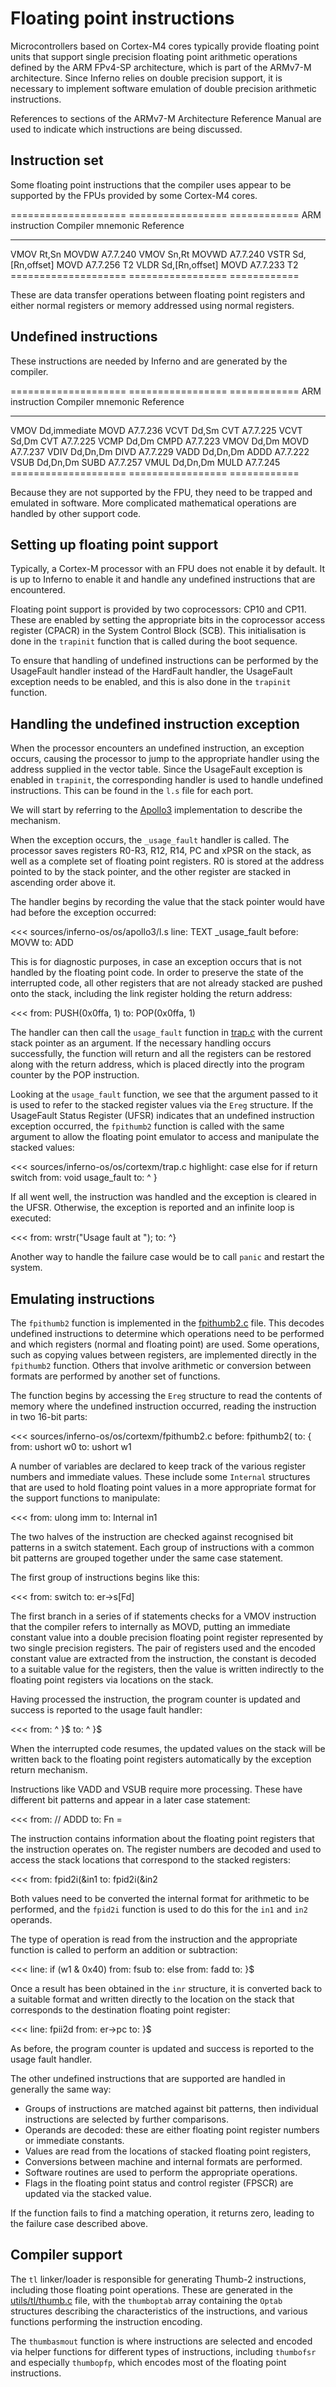 # Floating point instructions

Microcontrollers based on Cortex-M4 cores typically provide floating point
units that support single precision floating point arithmetic operations
defined by the ARM FPv4-SP architecture, which is part of the ARMv7-M
architecture.
Since Inferno relies on double precision support, it is necessary to implement
software emulation of double precision arithmetic instructions.

References to sections of the ARMv7-M Architecture Reference Manual are
used to indicate which instructions are being discussed.

## Instruction set

Some floating point instructions that the compiler uses appear to be supported
by the FPUs provided by some Cortex-M4 cores.

====================    =================   ============
ARM instruction         Compiler mnemonic   Reference
--------------------    -----------------   ------------
VMOV Rt,Sn              MOVDW               A7.7.240
VMOV Sn,Rt              MOVWD               A7.7.240
VSTR Sd,[Rn,offset]     MOVD                A7.7.256 T2
VLDR Sd,[Rn,offset]     MOVD                A7.7.233 T2
====================    =================   ============

These are data transfer operations between floating point registers and either
normal registers or memory addressed using normal registers.

## Undefined instructions

These instructions are needed by Inferno and are generated by the compiler.

====================    =================   ============
ARM instruction         Compiler mnemonic   Reference
--------------------    -----------------   ------------
VMOV Dd,immediate       MOVD                A7.7.236
VCVT Dd,Sm              CVT                 A7.7.225
VCVT Sd,Dm              CVT                 A7.7.225
VCMP Dd,Dm              CMPD                A7.7.223
VMOV Dd,Dm              MOVD                A7.7.237
VDIV Dd,Dn,Dm           DIVD                A7.7.229
VADD Dd,Dn,Dm           ADDD                A7.7.222
VSUB Dd,Dn,Dm           SUBD                A7.7.257
VMUL Dd,Dn,Dm           MULD                A7.7.245
====================    =================   ============

Because they are not supported by the FPU, they need to be trapped and emulated
in software. More complicated mathematical operations are handled by other
support code.

## Setting up floating point support

Typically, a Cortex-M processor with an FPU does not enable it by default.
It is up to Inferno to enable it and handle any undefined instructions that are
encountered.

Floating point support is provided by two coprocessors: CP10 and CP11. These
are enabled by setting the appropriate bits in the coprocessor access register
(CPACR) in the System Control Block (SCB). This initialisation is done in the
`trapinit` function that is called during the boot sequence.

To ensure that handling of undefined instructions can be performed by the
UsageFault handler instead of the HardFault handler, the UsageFault exception
needs to be enabled, and this is also done in the `trapinit` function.

## Handling the undefined instruction exception

When the processor encounters an undefined instruction, an exception occurs,
causing the processor to jump to the appropriate handler using the address
supplied in the vector table. Since the UsageFault exception is enabled in
`trapinit`, the corresponding handler is used to handle undefined instructions.
This can be found in the `l.s` file for each port.

We will start by referring to the
[Apollo3](https://github.com/dboddie/inferno-os/blob/apollo3/os/apollo3/l.s)
implementation to describe the mechanism.

When the exception occurs, the `_usage_fault` handler is called. The processor
saves registers R0-R3, R12, R14, PC and xPSR on the stack, as well as a
complete set of floating point registers. R0 is stored at the address pointed
to by the stack pointer, and the other register are stacked in ascending
order above it.

The handler begins by recording the value that the stack pointer would have had
before the exception occurred:

<<< sources/inferno-os/os/apollo3/l.s
line: TEXT _usage_fault
before: MOVW
to: ADD

This is for diagnostic purposes, in case an exception occurs that is not
handled by the floating point code. In order to preserve the state of the
interrupted code, all other registers that are not already stacked are pushed
onto the stack, including the link register holding the return address:

<<<
from: PUSH\(0x0ffa, 1\)
to: POP\(0x0ffa, 1\)

The handler can then call the `usage_fault` function in
[trap.c](https://github.com/dboddie/inferno-os/blob/cortexm/os/cortexm/trap.c)
with the current stack pointer as an argument. If the necessary handling occurs
successfully, the function will return and all the registers can be restored
along with the return address, which is placed directly into the program
counter by the POP instruction.

Looking at the `usage_fault` function, we see that the argument passed to it
is used to refer to the stacked register values via the `Ereg` structure.
If the UsageFault Status Register (UFSR) indicates that an undefined
instruction exception occurred, the `fpithumb2` function is called with the
same argument to allow the floating point emulator to access and manipulate
the stacked values:

<<< sources/inferno-os/os/cortexm/trap.c
highlight: case else for if return switch
from: void usage_fault
to: ^    }

If all went well, the instruction was handled and the exception is cleared in
the UFSR. Otherwise, the exception is reported and an infinite loop is
executed:

<<<
from: wrstr\("Usage fault at "\);
to: ^}

Another way to handle the failure case would be to call `panic` and restart the
system.

## Emulating instructions

The `fpithumb2` function is implemented in the
[fpithumb2.c](https://github.com/dboddie/inferno-os/blob/cortexm/os/cortexm/trap.c)
file. This decodes undefined instructions to determine which operations need
to be performed and which registers (normal and floating point) are used.
Some operations, such as copying values between registers, are implemented
directly in the `fpithumb2` function. Others that involve arithmetic or
conversion between formats are performed by another set of functions.

The function begins by accessing the `Ereg` structure to read the contents of
memory where the undefined instruction occurred, reading the instruction in
two 16-bit parts:

<<< sources/inferno-os/os/cortexm/fpithumb2.c
before: fpithumb2\(
to: \{
from: ushort w0
to: ushort w1

A number of variables are declared to keep track of the various register
numbers and immediate values. These include some `Internal` structures that
are used to hold floating point values in a more appropriate format for the
support functions to manipulate:

<<<
from: ulong imm
to: Internal in1

The two halves of the instruction are checked against recognised bit patterns
in a switch statement. Each group of instructions with a common bit patterns
are grouped together under the same case statement.

The first group of instructions begins like this:

<<<
from: switch
to: er\->s\[Fd\]

The first branch in a series of if statements checks for a VMOV instruction
that the compiler refers to internally as MOVD, putting an immediate constant
value into a double precision floating point register represented by two single
precision registers. The pair of registers used and the encoded constant value
are extracted from the instruction, the constant is decoded to a suitable value
for the registers, then the value is written indirectly to the floating point
registers via locations on the stack.

Having processed the instruction, the program counter is updated and success
is reported to the usage fault handler:

<<<
from: ^        }$
to: ^    }$

When the interrupted code resumes, the updated values on the stack will be
written back to the floating point registers automatically by the exception
return mechanism.

Instructions like VADD and VSUB require more processing. These have different
bit patterns and appear in a later case statement:

<<<
from: // ADDD
to: Fn =

The instruction contains information about the floating point registers that
the instruction operates on. The register numbers are decoded and used to
access the stack locations that correspond to the stacked registers:

<<<
from: fpid2i\(&in1
to: fpid2i\(&in2

Both values need to be converted the internal format for arithmetic to be
performed, and the `fpid2i` function is used to do this for the `in1` and
`in2` operands.

The type of operation is read from the instruction and the appropriate function
is called to perform an addition or subtraction:

<<<
line: if \(w1 & 0x40\)
from: fsub
to: else
from: fadd
to: \}$

Once a result has been obtained in the `inr` structure, it is converted back
to a suitable format and written directly to the location on the stack that
corresponds to the destination floating point register:

<<<
line: fpii2d
from: er\->pc
to: \}$

As before, the program counter is updated and success is reported to the
usage fault handler.

The other undefined instructions that are supported are handled in generally
the same way:

* Groups of instructions are matched against bit patterns, then individual
  instructions are selected by further comparisons.
* Operands are decoded: these are either floating point register numbers or
  immediate constants.
* Values are read from the locations of stacked floating point registers,
* Conversions between machine and internal formats are performed.
* Software routines are used to perform the appropriate operations.
* Flags in the floating point status and control register (FPSCR) are updated
  via the stacked value.

If the function fails to find a matching operation, it returns zero, leading to
the failure case described above.

## Compiler support

The `tl` linker/loader is responsible for generating Thumb-2 instructions,
including those floating point operations. These are generated in the
[utils/tl/thumb.c](https://github.com/dboddie/inferno-os/blob/cortexm/utils/tl/thumb.c)
file, with the `thumboptab` array containing the `Optab` structures describing
the characteristics of the instructions, and various functions performing the
instruction encoding.

The `thumbasmout` function is where instructions are selected and encoded via
helper functions for different types of instructions, including `thumbofsr` and
especially `thumbopfp`, which encodes most of the floating point instructions.
